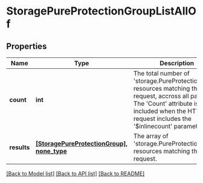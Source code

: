 # StoragePureProtectionGroupListAllOf

## Properties
Name | Type | Description | Notes
------------ | ------------- | ------------- | -------------
**count** | **int** | The total number of &#39;storage.PureProtectionGroup&#39; resources matching the request, accross all pages. The &#39;Count&#39; attribute is included when the HTTP GET request includes the &#39;$inlinecount&#39; parameter. | [optional] 
**results** | [**[StoragePureProtectionGroup], none_type**](StoragePureProtectionGroup.md) | The array of &#39;storage.PureProtectionGroup&#39; resources matching the request. | [optional] 

[[Back to Model list]](../README.md#documentation-for-models) [[Back to API list]](../README.md#documentation-for-api-endpoints) [[Back to README]](../README.md)


